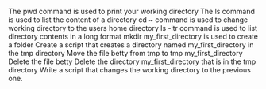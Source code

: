 The pwd command is used to print your working directory
The ls command is used to list the content of a directory
cd ~ command is used to change working directory to the users home directory
ls -ltr command is used to list directory contents in a long format
mkdir my_first_directory is used to create a folder
Create a script that creates a directory named my_first_directory in the tmp directory
Move the file betty from tmp to tmp my_first_directory
Delete the file betty
Delete the directory my_first_directory that is in the tmp directory
Write a script that changes the working directory to the previous one.
